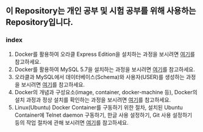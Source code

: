 이 Repository는 개인 공부 및 시험 공부를 위해 사용하는 Repository입니다.
-----------------------------------------
### index
1. Docker를 활용하여 오라클 Express Edition을 설치하는 과정을 보시려면 [여기](https://github.com/dohyekim/Study_blog/blob/master/Question_1.md)를 참고하세요. <br />
2. Docker를 활용하여 MySQL 5.7을 설치하는 과정을 보시려면 [여기](https://github.com/dohyekim/Study_blog/blob/master/Question_2.md)를 참고하세요.<br />
3. 오라클과 MySQL에서 데이터베이스(Schema)와 사용자(USER)를 생성하는 과정을 보시려면 [여기](https://github.com/dohyekim/Study_blog/blob/master/Question_3.md)를 참고하세요.<br />
4. Docker의 개념과 구성요소(image, container, docker-machine 등), Docker의 설치 과정과 정상 설치를 확인하는 과정을 보시려면 [여기](https://github.com/dohyekim/Study_blog/blob/master/Question_4.md)를 참고하세요.<br />
5. Linux(Ubuntu) Docker Container를 구동하기 위한 절차, 설치된 Ubuntu Container에 Telnet daemon 구동하기, 한글 사용 설정하기, Git 사용 설정하기 등의 작업 절차에 관해 보시려면 [여기](https://github.com/dohyekim/Study_blog/blob/master/Question_5.md)를 참고하세요.<br />
